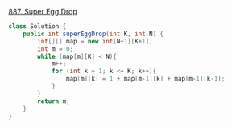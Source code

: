 [887. Super Egg Drop](https://leetcode.com/problems/super-egg-drop/)
```java
class Solution {
    public int superEggDrop(int K, int N) {
        int[][] map = new int[N+1][K+1];
        int m = 0;
        while (map[m][K] < N){
            m++;
            for (int k = 1; k <= K; k++){
                map[m][k] = 1 + map[m-1][k] + map[m-1][k-1];
            }
        }
        return m;
    }
}
```